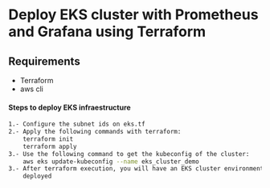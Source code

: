 # Deploy EKS cluster with Prometheus and Grafana using Terraform

## Requirements

* Terraform 
* aws cli

#### Steps to deploy EKS infraestructure

```bash
1.- Configure the subnet ids on eks.tf
2.- Apply the following commands with terraform:
    terraform init
    terraform apply
3.- Use the following command to get the kubeconfig of the cluster:
    aws eks update-kubeconfig --name eks_cluster_demo 
3.- After terraform execution, you will have an EKS cluster environment with Prometheus and Grafana 
    deployed
```
